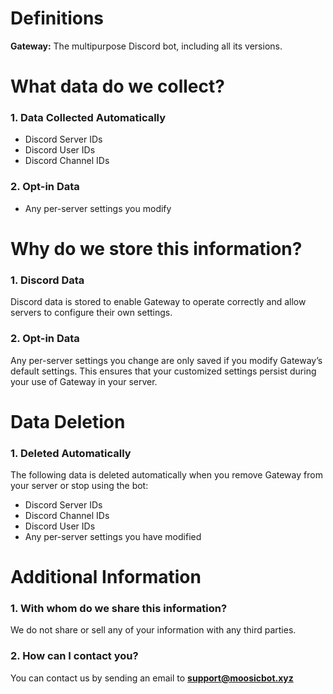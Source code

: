 # Definitions

**Gateway:** The multipurpose Discord bot, including all its versions.

# What data do we collect?

### 1. Data Collected Automatically
- Discord Server IDs  
- Discord User IDs  
- Discord Channel IDs  

### 2. Opt-in Data
- Any per-server settings you modify  

# Why do we store this information?

### 1. Discord Data
Discord data is stored to enable Gateway to operate correctly and allow servers to configure their own settings.

### 2. Opt-in Data  
Any per-server settings you change are only saved if you modify Gateway’s default settings. This ensures that your customized settings persist during your use of Gateway in your server.

# Data Deletion

### 1. Deleted Automatically  
The following data is deleted automatically when you remove Gateway from your server or stop using the bot:  
- Discord Server IDs  
- Discord Channel IDs  
- Discord User IDs  
- Any per-server settings you have modified  

# Additional Information

### 1. With whom do we share this information?  
We do not share or sell any of your information with any third parties.

### 2. How can I contact you?  
You can contact us by sending an email to **support@moosicbot.xyz**
